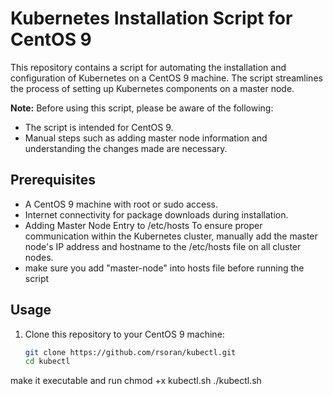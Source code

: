 # Kubernetes Installation Script for CentOS 9

This repository contains a script for automating the installation and configuration of Kubernetes on a CentOS 9 machine. The script streamlines the process of setting up Kubernetes components on a master node.

**Note:** Before using this script, please be aware of the following:

- The script is intended for CentOS 9.
- Manual steps such as adding master node information and understanding the changes made are necessary.

## Prerequisites

- A CentOS 9 machine with root or sudo access.
- Internet connectivity for package downloads during installation.
- Adding Master Node Entry to /etc/hosts
To ensure proper communication within the Kubernetes cluster, manually add the master node's IP address and hostname to the /etc/hosts file on all cluster nodes.
- make sure you add "master-node" into hosts file before running the script

## Usage

1. Clone this repository to your CentOS 9 machine:

   ```bash
   git clone https://github.com/rsoran/kubectl.git
   cd kubectl


make it executable and run
chmod +x kubectl.sh
./kubectl.sh


